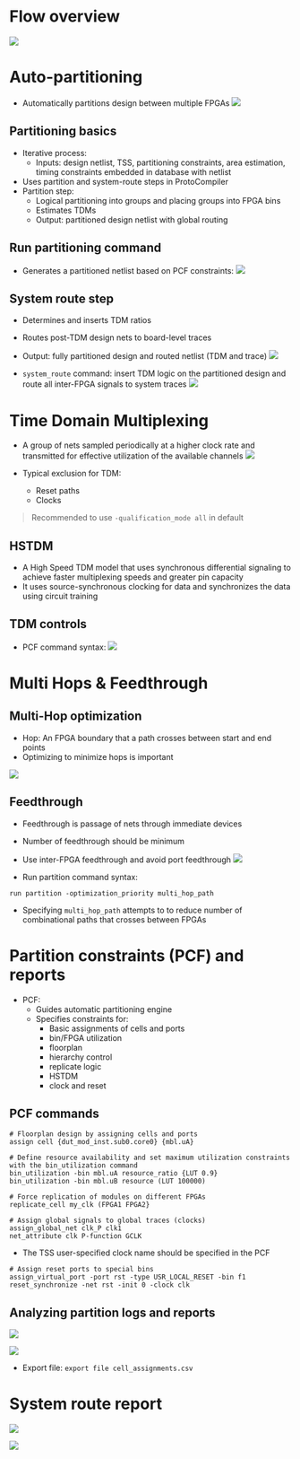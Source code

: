 # Flow overview
![](./Assets/haps-100-basic-partitioning-flow-overview.png)

# Auto-partitioning
- Automatically partitions design between multiple FPGAs
![](./Assets/haps-100-auto-partitioning.png)

## Partitioning basics
- Iterative process: 
	- Inputs: design netlist, TSS, partitioning constraints, area estimation, timing constraints embedded in database with netlist
- Uses partition and system-route steps in ProtoCompiler
- Partition step:
	- Logical partitioning into groups and placing groups into FPGA bins
	- Estimates TDMs
	- Output: partitioned design netlist with global routing

## Run partitioning command
- Generates a partitioned netlist based on PCF constraints:
![](./Assets/haps-100-partitioning-pcf-constraints.png)

## System route step
- Determines and inserts TDM ratios
- Routes post-TDM design nets to board-level traces
- Output: fully partitioned design and routed netlist (TDM and trace)
![](./Assets/haps-100-system-route-diagram.png)

- `system_route` command: insert TDM logic on the partitioned design and route all inter-FPGA signals to system traces
![](./Assets/haps-100-system-route-command.png)

# Time Domain Multiplexing
- A group of nets sampled periodically at a higher clock rate and transmitted for effective utilization of the available channels
![](./Assets/haps-100-tdm-serial-diagram.png)

- Typical exclusion for TDM:
	- Reset paths
	- Clocks
> Recommended to use `-qualification_mode all` in default

## HSTDM 
- A High Speed TDM model that uses synchronous differential signaling to achieve faster multiplexing speeds and greater pin capacity
- It uses source-synchronous clocking for data and synchronizes the data using circuit training

## TDM controls
- PCF command syntax:
![](./Assets/haps-100-tdm-control-pcf-command-syntax.png)

# Multi Hops & Feedthrough
## Multi-Hop optimization
- Hop: An FPGA boundary that a path crosses between start and end points
- Optimizing to minimize hops is important

![](./Assets/haps-100-hop-diagram.png)

## Feedthrough
- Feedthrough is passage of nets through immediate devices 
- Number of feedthrough should be minimum
- Use inter-FPGA feedthrough and avoid port feedthrough
![](./Assets/haps-100-feedthrough.png)

- Run partition command syntax:
```
run partition -optimization_priority multi_hop_path
```
- Specifying `multi_hop_path` attempts to to reduce number of combinational paths that crosses between FPGAs

# Partition constraints (PCF) and reports
- PCF:
	- Guides automatic partitioning engine
	- Specifies constraints for:
		- Basic assignments of cells and ports
		- bin/FPGA utilization
		- floorplan
		- hierarchy control
		- replicate logic
		- HSTDM 
		- clock and reset

## PCF commands
```
# Floorplan design by assigning cells and ports
assign cell {dut_mod_inst.sub0.core0} {mbl.uA}

# Define resource availability and set maximum utilization constraints with the bin_utilization command
bin_utilization -bin mbl.uA resource_ratio {LUT 0.9}
bin_utilization -bin mbl.uB resource (LUT 100000)

# Force replication of modules on different FPGAs
replicate_cell my_clk (FPGA1 FPGA2}

# Assign global signals to global traces (clocks)
assign_global_net clk_P clk1
net_attribute clk P-function GCLK
```
- The TSS user-specified clock name should be specified in the PCF

```
# Assign reset ports to special bins
assign_virtual_port -port rst -type USR_LOCAL_RESET -bin f1
reset_synchronize -net rst -init 0 -clock clk
```

## Analyzing partition logs and reports
![](./Assets/haps-100-analyze-partition-logs.png)

![](./Assets/haps-100-analyze-partition-reports.png)

- Export file: `export file cell_assignments.csv`

# System route report
![](./Assets/haps-100-system-route-report.png)

![](./Assets/haps-100-post-optimization-system-route-report.png)

